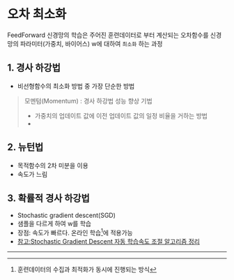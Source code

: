 # 오차 최소화 
FeedForward 신경망의 학습은 주어진 훈련데이터로 부터 계산되는 오차함수를 신경망의 파라미터(가중치, 바이어스) w에 대하여 `최소화` 하는 과정

## 1. 경사 하강법
* 비선형함수의 최소화 방법 중 가장 단순한 방법

> 모멘텀(Momentum) : 경사 하강법 성능 향상 기법 
> * 가중치의 업데이트 값에 이전 업데이트 값의 일정 비율을 거하는 방법 
> * 

## 2. 뉴턴법
* 목적함수의 2차 미분을 이용 
* 속도가 느림 

## 3. 확률적 경사 하강법 
* Stochastic gradient descent(SGD)
* 샘플을 다르게 하여 w를 학습
* 장점: 속도가 빠르다. 온라인 학습[^1]에 적용가능 
* [참고:Stochastic Gradient Descent 자동 학습속도 조절 알고리즘 정리](http://keunwoochoi.blogspot.com/2016/12/stochastic-gradient-descent.html)



---
[^1]: 훈련데이터의 수집과 최적화가 동시에 진행되는 방식 